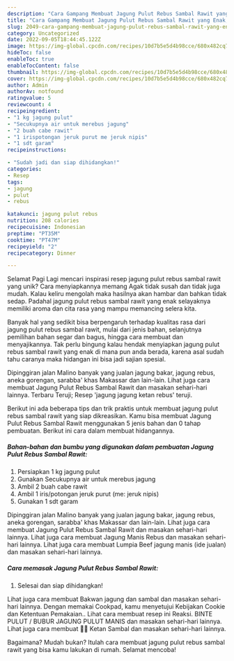 ```yaml
---
description: "Cara Gampang Membuat Jagung Pulut Rebus Sambal Rawit yang Enak, Mantap"
title: "Cara Gampang Membuat Jagung Pulut Rebus Sambal Rawit yang Enak, Mantap"
slug: 2049-cara-gampang-membuat-jagung-pulut-rebus-sambal-rawit-yang-enak-mantap
category: Uncategorized
date: 2022-09-05T18:44:45.122Z
image: https://img-global.cpcdn.com/recipes/10d7b5e5d4b98cce/680x482cq70/jagung-pulut-rebus-sambal-rawit-foto-resep-utama.jpg
hideToc: false
enableToc: true
enableTocContent: false
thumbnail: https://img-global.cpcdn.com/recipes/10d7b5e5d4b98cce/680x482cq70/jagung-pulut-rebus-sambal-rawit-foto-resep-utama.jpg
cover: https://img-global.cpcdn.com/recipes/10d7b5e5d4b98cce/680x482cq70/jagung-pulut-rebus-sambal-rawit-foto-resep-utama.jpg
author: Admin
authorAv: notfound
ratingvalue: 5
reviewcount: 4
recipeingredient:
- "1 kg jagung pulut"
- "Secukupnya air untuk merebus jagung"
- "2 buah cabe rawit"
- "1 irispotongan jeruk purut me jeruk nipis"
- "1 sdt garam"
recipeinstructions:

- "Sudah jadi dan siap dihidangkan!"
categories:
- Resep
tags:
- jagung
- pulut
- rebus

katakunci: jagung pulut rebus 
nutrition: 208 calories
recipecuisine: Indonesian
preptime: "PT35M"
cooktime: "PT47M"
recipeyield: "2"
recipecategory: Dinner

---
```



Selamat Pagi Lagi mencari inspirasi resep jagung pulut rebus sambal rawit yang unik? Cara menyiapkannya memang Agak tidak susah dan tidak juga mudah. Kalau keliru mengolah maka hasilnya akan hambar dan bahkan tidak sedap. Padahal jagung pulut rebus sambal rawit yang enak selayaknya memiliki aroma dan cita rasa yang mampu memancing selera kita.


Banyak hal yang sedikit bisa berpengaruh terhadap kualitas rasa dari jagung pulut rebus sambal rawit, mulai dari jenis bahan, selanjutnya pemilihan bahan segar dan bagus, hingga cara membuat dan menyajikannya. Tak perlu bingung kalau hendak menyiapkan jagung pulut rebus sambal rawit yang enak di mana pun anda berada, karena asal sudah tahu caranya maka hidangan ini bisa jadi sajian spesial.

Dipinggiran jalan Malino banyak yang jualan jagung bakar, jagung rebus, aneka gorengan, sarabba&#39; khas Makassar dan lain-lain. Lihat juga cara membuat Jagung Pulut Rebus Sambal Rawit dan masakan sehari-hari lainnya. Terbaru Teruji; Resep &#39;jagung jagung ketan rebus&#39; teruji.


Berikut ini ada beberapa tips dan trik praktis untuk membuat jagung pulut rebus sambal rawit yang siap dikreasikan. Kamu bisa membuat Jagung Pulut Rebus Sambal Rawit menggunakan 5 jenis bahan dan 0 tahap pembuatan. Berikut ini cara dalam membuat hidangannya.

<!--inarticleads1-->

##### Bahan-bahan dan bumbu yang digunakan dalam pembuatan Jagung Pulut Rebus Sambal Rawit:

1. Persiapkan 1 kg jagung pulut
1. Gunakan Secukupnya air untuk merebus jagung
1. Ambil 2 buah cabe rawit
1. Ambil 1 iris/potongan jeruk purut (me: jeruk nipis)
1. Gunakan 1 sdt garam


Dipinggiran jalan Malino banyak yang jualan jagung bakar, jagung rebus, aneka gorengan, sarabba&#39; khas Makassar dan lain-lain. Lihat juga cara membuat Jagung Pulut Rebus Sambal Rawit dan masakan sehari-hari lainnya. Lihat juga cara membuat Jagung Manis Rebus dan masakan sehari-hari lainnya. Lihat juga cara membuat Lumpia Beef jagung manis (ide jualan) dan masakan sehari-hari lainnya. 

<!--inarticleads2-->

##### Cara memasak Jagung Pulut Rebus Sambal Rawit:


1. Selesai dan siap dihidangkan!

Lihat juga cara membuat Bakwan jagung dan sambal dan masakan sehari-hari lainnya. Dengan memakai Cookpad, kamu menyetujui Kebijakan Cookie dan Ketentuan Pemakaian.. Lihat cara membuat resep ini Reaksi. BINTE PULUT / BUBUR JAGUNG PULUT MANIS dan masakan sehari-hari lainnya. Lihat juga cara membuat 🌺🌺 Ketan Sambal dan masakan sehari-hari lainnya. 

Bagaimana? Mudah bukan? Itulah cara membuat jagung pulut rebus sambal rawit yang bisa kamu lakukan di rumah. Selamat mencoba!
